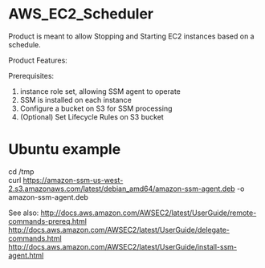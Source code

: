 # AWS_EC2_Scheduler
Product is meant to allow Stopping and Starting EC2 instances based on a schedule.

Product Features:

Prerequisites:
1. instance role set, allowing SSM agent to operate
2. SSM is installed on each instance
3. Configure a bucket on S3 for SSM processing
4. (Optional) Set Lifecycle Rules on S3 bucket

# Ubuntu example
cd /tmp			
curl https://amazon-ssm-us-west-2.s3.amazonaws.com/latest/debian_amd64/amazon-ssm-agent.deb -o amazon-ssm-agent.deb

See also:
  http://docs.aws.amazon.com/AWSEC2/latest/UserGuide/remote-commands-prereq.html
    http://docs.aws.amazon.com/AWSEC2/latest/UserGuide/delegate-commands.html
    http://docs.aws.amazon.com/AWSEC2/latest/UserGuide/install-ssm-agent.html


